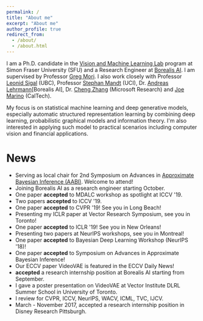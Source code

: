 ```yaml
---
permalink: /
title: "About me"
excerpt: "About me"
author_profile: true
redirect_from:
  - /about/
  - /about.html
---
```


I am a Ph.D. candidate in the [Vision and Machine Learning Lab](http://vml.cs.sfu.ca) program at Simon Fraser University (SFU) and a Research Engineer at [Borealis AI](https://www.borealisai.com/en/). I am supervised by Professor [Greg Mori](https://www.cs.sfu.ca/~mori/). I also work closely with Professor [Leonid Sigal](https://www.cs.ubc.ca/~lsigal/index.html) (UBC), Professor [Stephan Mandt](http://www.stephanmandt.com) (UCI), Dr. [Andreas Lehrmann](https://scholar.google.de/citations?user=DM49PecAAAAJ&hl=en)[Borealis AI], Dr. [Cheng Zhang](https://cheng-zhang.org) (Microsoft Research) and [Joe Marino](https://joelouismarino.github.io) (CalTech).

My focus is on statistical machine learning and deep generative models, especially automatic structured representation learning by combining deep learning, probabilistic graphical models and information theory. I'm also interested in applying such model to practical scenarios including computer vision and financial applications.



# News
* Serving as local chair for 2nd Symposium on Advances in [Approximate Bayesian Inference (AABI)](http://approximateinference.org). Welcome to attend!
* Joining Borealis AI as a research engineer starting October.
* One paper **accepted** to MDALC workshop as spotlight at ICCV '19.
* Two papers **accepted** to ICCV '19.
* One paper **accepted** to CVPR '19! See you in Long Beach!
* Presenting my ICLR paper at Vector Research Symposium, see you in Toronto!
* One paper **accepted** to ICLR '19! See you in New Orleans!
* Presenting two papers at NeurIPS workshops, see you in Montreal!
* One paper **accepted** to Bayesian Deep Learning Workshop (NeurIPS '18)!
* One paper **accepted** to Symposium on Advances in Approximate Bayesian Inference!
* Our ECCV paper VideoVAE  is featured in the ECCV Daily News!
* **accepted** a research internship position at Borealis AI starting from September. 
* I gave a poster presentation on VideoVAE at Vector Institute DLRL Summer School in University of Toronto.
* I review for CVPR, ICCV, NeurIPS, WACV, ICML, TVC, IJCV.
* March - November 2017, accepted a research internship position in Disney Research Pittsburgh.
